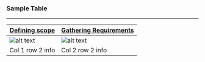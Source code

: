 ### Sample Table
---

| [Defining scope](https://www.google.com/) | [Gathering Requirements](https://www.google.com/) |
| ----------------------------------------- | ------------------------------------------------- |
|![alt text][img 1]                         | ![alt text][img 2]                                |
| Col 1 row 2 info                          | Col 2 row 2 info                                  |


[img 1]: https://image.flaticon.com/icons/svg/2911/2911789.svg "Logo Title Text 1"
[img 2]: https://image.flaticon.com/icons/png/512/129/129530.png "Logo Title Text 2"
